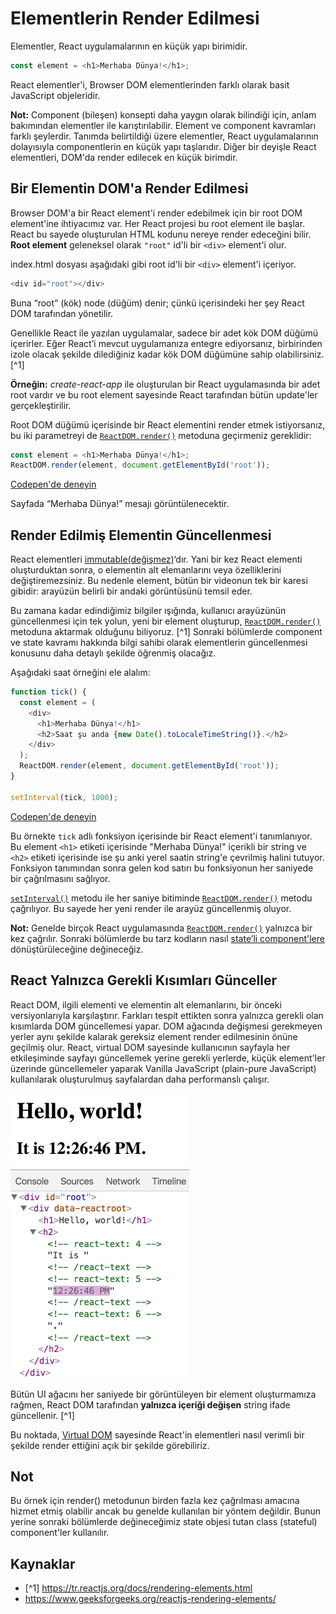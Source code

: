 # Elementlerin Render Edilmesi

Elementler, React uygulamalarının en küçük yapı birimidir. 

```javascript
const element = <h1>Merhaba Dünya!</h1>;
```

React elementler'i, Browser DOM elementlerinden farklı olarak basit JavaScript objeleridir.  

**Not:** Component (bileşen) konsepti daha yaygın olarak bilindiği için, anlam bakımından elementler ile karıştırılabilir. Element ve component kavramları farklı şeylerdir. Tanımda belirtildiği üzere elementler, React uygulamalarının dolayısıyla componentlerin en küçük yapı taşlarıdır. Diğer bir deyişle React elementleri, DOM'da render edilecek en küçük birimdir.



## Bir Elementin DOM'a Render Edilmesi

Browser DOM'a bir React element'i render edebilmek için bir root DOM element'ine ihtiyacımız var. Her React projesi  bu root element ile başlar. React bu sayede oluşturulan HTML kodunu nereye render edeceğini bilir. **Root element** geleneksel olarak `"root"` id'li bir `<div>` element'i olur. 

index.html dosyası aşağıdaki gibi root id'li bir `<div>` element'i içeriyor.

```javascript
<div id="root"></div>
```

Buna “root” (kök) node (düğüm) denir; çünkü içerisindeki her şey React DOM tarafından yönetilir.

Genellikle React ile yazılan uygulamalar, sadece bir adet kök DOM düğümü içerirler. Eğer React’i mevcut uygulamanıza entegre ediyorsanız, birbirinden izole olacak şekilde dilediğiniz kadar kök DOM düğümüne sahip olabilirsiniz. [^1]

**Örneğin:** *create-react-app* ile oluşturulan bir React uygulamasında bir adet root vardır ve bu root element sayesinde React tarafından bütün update'ler gerçekleştirilir.

Root DOM düğümü içerisinde bir React elementini render etmek istiyorsanız, bu iki parametreyi de [`ReactDOM.render()`](https://tr.reactjs.org/docs/react-dom.html#render) metoduna geçirmeniz gereklidir:

```javascript
const element = <h1>Merhaba Dünya!</h1>;
ReactDOM.render(element, document.getElementById('root'));
```

[Codepen'de deneyin](https://codepen.io/Kodluyoruz/pen/vYXYKoL)

Sayfada “Merhaba Dünya!” mesajı görüntülenecektir.

## Render Edilmiş Elementin Güncellenmesi

React elementleri [immutable(değişmez)](https://en.wikipedia.org/wiki/Immutable_object)‘dır. Yani bir kez React elementi oluşturduktan sonra, o elementin alt elemanlarını veya özelliklerini değiştiremezsiniz. Bu nedenle element, bütün bir videonun tek bir karesi gibidir: arayüzün belirli bir andaki görüntüsünü temsil eder.

Bu zamana kadar edindiğimiz bilgiler ışığında, kullanıcı arayüzünün güncellenmesi için tek yolun, yeni bir element oluşturup, [`ReactDOM.render()`](https://tr.reactjs.org/docs/react-dom.html#render) metoduna aktarmak olduğunu biliyoruz. [^1] Sonraki bölümlerde component ve state kavramı hakkında bilgi sahibi olarak elementlerin güncellenmesi konusunu daha detaylı şekilde öğrenmiş olacağız. 

Aşağıdaki saat örneğini ele alalım:

```javascript
function tick() {
  const element = (
    <div>
      <h1>Merhaba Dünya!</h1>
      <h2>Saat şu anda {new Date().toLocaleTimeString()}.</h2>
    </div>
  );
  ReactDOM.render(element, document.getElementById('root'));
}

setInterval(tick, 1000);
```

[Codepen'de deneyin](https://codepen.io/Kodluyoruz/pen/oNzNLrN)

Bu örnekte `tick` adlı fonksiyon içerisinde bir React element'i tanımlanıyor. Bu element `<h1>` etiketi içerisinde "Merhaba Dünya!" içerikli bir string ve `<h2>` etiketi içerisinde ise şu anki yerel saatin string'e çevrilmiş halini tutuyor. Fonksiyon tanımından sonra gelen kod satırı bu fonksiyonun her saniyede bir çağrılmasını sağlıyor.

[`setInterval()`](https://developer.mozilla.org/en-US/docs/Web/API/WindowTimers/setInterval) metodu ile her saniye bitiminde [`ReactDOM.render()`](https://tr.reactjs.org/docs/react-dom.html#render) metodu çağrılıyor. Bu sayede her yeni render ile arayüz güncellenmiş oluyor.

**Not:** Genelde birçok React uygulamasında [`ReactDOM.render()`](https://tr.reactjs.org/docs/react-dom.html#render) yalnızca bir kez çağrılır. Sonraki bölümlerde bu tarz kodların nasıl [state’li component'lere](https://tr.reactjs.org/docs/state-and-lifecycle.html) dönüştürüleceğine değineceğiz.



## React Yalnızca Gerekli Kısımları Günceller

React DOM, ilgili elementi ve elementin alt elemanlarını, bir önceki versiyonlarıyla karşılaştırır. Farkları tespit ettikten sonra yalnızca gerekli olan kısımlarda DOM güncellemesi yapar. DOM ağacında değişmesi gerekmeyen yerler aynı şekilde kalarak gereksiz element render edilmesinin önüne geçilmiş olur. React, virtual DOM sayesinde kullanıcının sayfayla her etkileşiminde sayfayı güncellemek yerine gerekli yerlerde, küçük element'ler üzerinde güncellemeler yaparak Vanilla JavaScript (plain-pure JavaScript) kullanılarak oluşturulmuş sayfalardan daha performanslı çalışır. 

![react-dom-guncellemeleri](https://raw.githubusercontent.com/Kodluyoruz/taskforce/main/react-js/rendering-elements/figures/react-dom-guncellemeleri.gif)

Bütün UI ağacını her saniyede bir görüntüleyen bir element oluşturmamıza rağmen, React DOM tarafından **yalnızca içeriği değişen** string ifade güncellenir. [^1]

Bu noktada, [Virtual DOM](https://tr.reactjs.org/docs/faq-internals.html) sayesinde React'in elementleri nasıl verimli bir şekilde render ettiğini açık bir şekilde görebiliriz.



## Not

Bu örnek için render() metodunun birden fazla kez çağrılması amacına hizmet etmiş olabilir ancak bu genelde kullanılan bir yöntem değildir. Bunun yerine sonraki bölümlerde değineceğimiz state objesi tutan class (stateful) component'ler kullanılır.



## Kaynaklar

- [^1] https://tr.reactjs.org/docs/rendering-elements.html
- https://www.geeksforgeeks.org/reactjs-rendering-elements/
